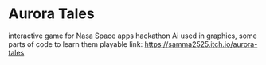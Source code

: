 # Aurora Tales
interactive game for Nasa Space apps hackathon
Ai used in graphics, some parts of code to learn them
playable link: https://samma2525.itch.io/aurora-tales
